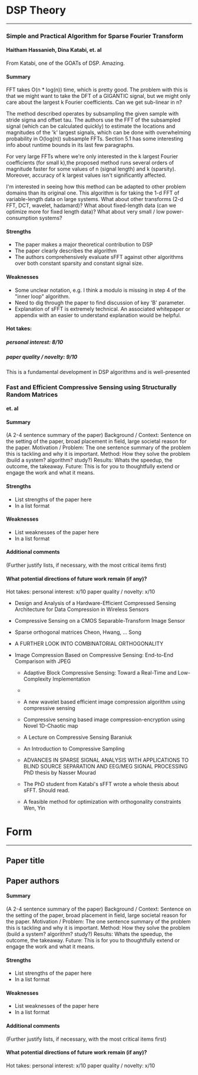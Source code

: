 # DSP Theory
---
### Simple and Practical Algorithm for Sparse Fourier Transform
#### Haitham Hassanieh, Dina Katabi, et. al

From Katabi, one of the GOATs of DSP. Amazing.

#### Summary
FFT takes O(n * log(n)) time, which is pretty good. The problem with this is that we might want to take the DFT of a GIGANTIC signal, but we might only care about the largest k Fourier coefficients. Can we get sub-linear in n?

The method described operates by subsampling the given sample with stride sigma and offset tau. The authors use the FFT of the subsampled signal (which can be calculated quickly) to estimate the locations and magnitudes of the 'k' largest signals, which can be done with overwhelming probability in O(log(n)) subsample FFTs. Section 5.1 has some interesting info about runtime bounds in its last few paragraphs.

For very large FFTs where we're only interested in the k largest Fourier coefficients (for small k),the proposed method runs several orders of magnitude faster for some values of n (signal length) and k (sparsity). Moreover, accuracy of k largest values isn't significantly affected.

I'm interested in seeing how this method can be adapted to other problem domains than its original one. This algorithm is for taking the 1-d FFT of variable-length data on large systems. What about other transforms (2-d FFT, DCT, wavelet, hadamard)? What about fixed-length data (can we optimize more for fixed length data)? What about very small / low power-consumption systems?

#### Strengths
  * The paper makes a major theoretical contribution to DSP
  * The paper clearly describes the algorithm
  * The authors comprehensively evaluate sFFT against other algorithms over both constant sparsity and constant signal size.

#### Weaknesses
  * Some unclear notation, e.g. I think a modulo is missing in step 4 of the "inner loop" algorithm.
  * Need to dig through the paper to find discussion of key 'B' parameter.
  * Explanation of sFFT is extremely technical. An associated whitepaper or appendix with an easier to understand explanation would be helpful.

#### Hot takes:
##### personal interest: 8/10

##### paper quality / novelty: 9/10
This is a fundamental development in DSP algorithms and is well-presented

### Fast and Efficient Compressive Sensing using Structurally Random Matrices
#### et. al

#### Summary
(A 2-4 sentence summary of the paper)
Background / Context: Sentence on the setting of the paper, broad placement in field, large societal reason for the paper.
Motivation / Problem: The one sentence summary of the problem this is tackling and why it is important.
Method: How they solve the problem (build a system? algorithm? study?)
Results: Whats the speedup, the outcome, the takeaway.
Future: This is for you to thoughtfully extend or engage the work and what it means.

#### Strengths
  * List strengths of the paper here
  * In a list format

#### Weaknesses
  * List weaknesses of the paper here
  * In a list format

#### Additional comments
(Further justify lists, if necessary, with the most critical items first)

#### What potential directions of future work remain (if any)?


Hot takes:
personal interest: x/10
paper quality / novelty: x/10

* Design and Analysis of a Hardware-Efficient Compressed Sensing Architecture for Data Compression in Wireless Sensors

* Compressive Sensing on a CMOS Separable-Transform Image Sensor

* Sparse orthogonal matrices
    Cheon, Hwang, ... Song

* A FURTHER LOOK INTO COMBINATORIAL ORTHOGONALITY

* Image Compression Based on Compressive Sensing: End-to-End Comparison with JPEG

  * Adaptive Block Compressive Sensing: Toward a Real-Time and Low-Complexity Implementation

  *

  * A new wavelet based efficient image compression algorithm using compressive sensing

  * Compressive sensing based image compression-encryption using Novel 1D-Chaotic map

  * A Lecture on Compressive Sensing
    Baraniuk

  * An Introduction to Compressive Sampling

  * ADVANCES IN SPARSE SIGNAL ANALYSIS WITH  APPLICATIONS TO BLIND SOURCE SEPARATION AND  EEG/MEG SIGNAL PROCESSING
    PhD thesis by Nasser Mourad

  * The PhD student from Katabi's sFFT wrote a whole thesis about sFFT. Should read.

  * A feasible method for optimization with orthogonality constraints
    Wen, Yin


# Form
---

## Paper title
## Paper authors

#### Summary
(A 2-4 sentence summary of the paper)
Background / Context: Sentence on the setting of the paper, broad placement in field, large societal reason for the paper.
Motivation / Problem: The one sentence summary of the problem this is tackling and why it is important.
Method: How they solve the problem (build a system? algorithm? study?)
Results: Whats the speedup, the outcome, the takeaway.
Future: This is for you to thoughtfully extend or engage the work and what it means.

#### Strengths
  * List strengths of the paper here
  * In a list format

#### Weaknesses
  * List weaknesses of the paper here
  * In a list format

#### Additional comments
(Further justify lists, if necessary, with the most critical items first)

#### What potential directions of future work remain (if any)?


Hot takes:
personal interest: x/10
paper quality / novelty: x/10
